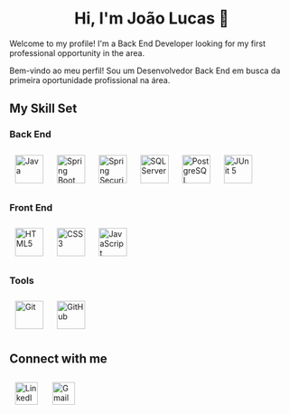 <h1 align="center">Hi, I'm João Lucas 👋</h1> 

Welcome to my profile! I'm a Back End Developer looking for my first professional opportunity in the area.

Bem-vindo ao meu perfil! Sou um Desenvolvedor Back End em busca da primeira oportunidade profissional na área.

<h2 align="left">My Skill Set</h2>
<h3 align="left">Back End</h3>
<!--JAVA-->
<a href="https://www.java.com/" target="_blank"><img style="margin: 10px" src="https://profilinator.rishav.dev/skills-assets/java-original-wordmark.svg" alt="Java" height="50" /></a>
<!--SPRING BOOT-->
<a href="https://spring.io/projects/spring-boot/" target="_blank"><img style="margin: 10px" src="https://vscjava.gallerycdn.vsassets.io/extensions/vscjava/vscode-spring-boot-dashboard/0.13.2023072200/1689984300042/Microsoft.VisualStudio.Services.Icons.Default" alt="Spring Boot" height="50" /></a>
<!--SPRING SECURITY-->
<a href="https://spring.io/projects/spring-security/" target="_blank"><img style="margin: 10px" src="https://velog.velcdn.com/images/letsdev/post/44b40f1f-4d13-46ea-8ca7-e98541c13a9a/image.png" alt="Spring Security" height="50" /></a>
<!--SQL SERVER-->
<a href="https://www.microsoft.com/pt-br/sql-server/" target="_blank"><img style="margin: 10px" src="https://www.webmundi.com/wp-content/uploads/Microsoft-SQL-Server.png" alt="SQL Server" height="50" /></a>
<!--POSTGRESQL-->
<a href="https://www.postgresql.org/" target="_blank"><img style="margin: 10px" src="https://profilinator.rishav.dev/skills-assets/postgresql-original-wordmark.svg" alt="PostgreSQL" height="50" /></a>
<!--JUNIT-->
<a href="https://junit.org/junit5/" target="_blank"><img style="margin: 10px" src="https://junit.org/junit5/assets/img/junit5-logo.png" alt="JUnit 5" height="50" /></a>
<h3 align="left">Front End</h3>
<!--HTML-->
<a href="https://developer.mozilla.org/pt-BR/docs/Web/HTML" target="_blank"><img style="margin: 10px" src="https://profilinator.rishav.dev/skills-assets/html5-original-wordmark.svg" alt="HTML5" height="50" /></a>  
<!--CSS-->
<a href="https://www.w3schools.com/css/" target="_blank"><img style="margin: 10px" src="https://profilinator.rishav.dev/skills-assets/css3-original-wordmark.svg" alt="CSS3" height="50" /></a>  
<!--Javascript-->
<a href="https://www.javascript.com/" target="_blank"><img style="margin: 10px" src="https://profilinator.rishav.dev/skills-assets/javascript-original.svg" alt="JavaScript" height="50" /></a>
<h3 align="left">Tools</h3>
<a href="https://git-scm.com/" target="_blank"><img style="margin: 10px" src="https://www.vectorlogo.zone/logos/git-scm/git-scm-icon.svg" alt="Git" height="50" /></a>
<a href="https://github.com/" target="_blank"><img style="margin: 10px" src="https://cdn.icon-icons.com/icons2/509/PNG/512/Github_icon-icons.com_49946.png" alt="GitHub" height="50" /></a>

<h2 align="left">Connect with me</h2>
<a href="https://www.linkedin.com/in/jlucaslopes/" target="_blank"><img style="margin: 10px" src="https://uxwing.com/wp-content/themes/uxwing/download/brands-and-social-media/linkedin-app-icon.png" alt="LinkedIn" height="40" /></a>
<a href="mailto:jlucaslopes0@gmail.com" target="_blank"> <img style="margin: 12px" src="https://cdn-icons-png.flaticon.com/512/5968/5968534.png" alt="Gmail" height="40" /></a>
